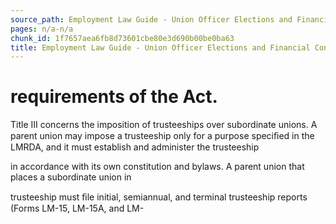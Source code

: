 ```yaml
---
source_path: Employment Law Guide - Union Officer Elections and Financial Controls.md
pages: n/a-n/a
chunk_id: 1f7657aea6fb8d73601cbe80e3d690b00be0ba63
title: Employment Law Guide - Union Officer Elections and Financial Controls
---
```

# requirements of the Act.

Title III concerns the imposition of trusteeships over subordinate unions. A parent union may impose a trusteeship only for a purpose speciﬁed in the LMRDA, and it must establish and administer the trusteeship

in accordance with its own constitution and bylaws. A parent union that places a subordinate union in

trusteeship must ﬁle initial, semiannual, and terminal trusteeship reports (Forms LM-15, LM-15A, and LM-
